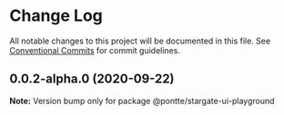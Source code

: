 # Change Log

All notable changes to this project will be documented in this file.
See [Conventional Commits](https://conventionalcommits.org) for commit guidelines.

## 0.0.2-alpha.0 (2020-09-22)

**Note:** Version bump only for package @pontte/stargate-ui-playground
